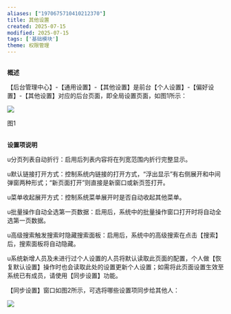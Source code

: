 ```yaml
---
aliases: ["1970675710410212370"]
title: 其他设置
created: 2025-07-15
modified: 2025-07-15
tags: ['基础模块']
theme: 权限管理
---
```


##

**概述**

【后台管理中心】-【通用设置】-【其他设置】是前台【个人设置】-【偏好设置】-【其他设置】对应的后台页面，即全局设置页面，如图1所示：

![](https://myhelpdoc.oss-cn-heyuan.aliyuncs.com/mdimages/befeb359a5f90099d97c176f1fab71d6.jpg)

图1

##

**设置项说明**

u分页列表自动折行：启用后列表内容将在列宽范围内折行完整显示。

u默认链接打开方式：控制系统内链接的打开方式，“浮出显示”有右侧展开和中间弹窗两种形式；“新页面打开”则直接是新窗口或新页签打开。

u菜单收起展开方式：控制系统菜单展开时是否自动收起其他菜单。

u批量操作自动全选第一页数据：启用后，系统中的批量操作窗口打开时将自动全选第一页数据。

u高级搜索触发搜索时隐藏搜索面板：启用后，系统中的高级搜索在点击【搜索】后，搜索面板将自动隐藏。

u系统新增人员及未进行过个人设置的人员将默认读取此页面的配置，个人做【恢复默认设置】操作时也会读取此处的设置更新个人设置；如需将此页面设置生效至系统已有成员，请使用【同步设置】功能。

【同步设置】窗口如图2所示，可选将哪些设置项同步给其他人：

![](https://myhelpdoc.oss-cn-heyuan.aliyuncs.com/mdimages/d3dc26da446fb52dca74302e41804e71.jpg)

